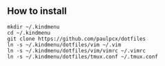 ## How to install

    mkdir ~/.kindmenu
    cd ~/.kindmenu
    git clone https://github.com/paulpcx/dotfiles
    ln -s ~/.kindmenu/dotfiles/vim ~/.vim
    ln -s ~/.kindmenu/dotfiles/vim/vimrc ~/.vimrc
    ln -s ~/.kindmenu/dotfiles/tmux.conf ~/.tmux.conf
     

